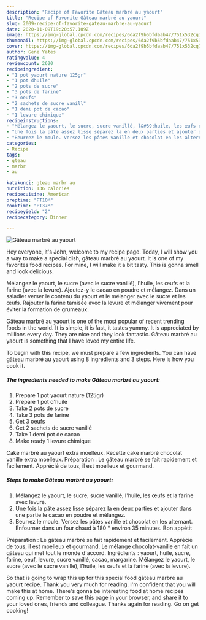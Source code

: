 ```yaml
---
description: "Recipe of Favorite Gâteau marbré au yaourt"
title: "Recipe of Favorite Gâteau marbré au yaourt"
slug: 2009-recipe-of-favorite-gateau-marbre-au-yaourt
date: 2020-11-09T19:20:57.109Z
image: https://img-global.cpcdn.com/recipes/6da2f9b5bfdaab47/751x532cq70/gateau-marbre-au-yaourt-photo-principale-de-la-recette.jpg
thumbnail: https://img-global.cpcdn.com/recipes/6da2f9b5bfdaab47/751x532cq70/gateau-marbre-au-yaourt-photo-principale-de-la-recette.jpg
cover: https://img-global.cpcdn.com/recipes/6da2f9b5bfdaab47/751x532cq70/gateau-marbre-au-yaourt-photo-principale-de-la-recette.jpg
author: Gene Yates
ratingvalue: 4
reviewcount: 2620
recipeingredient:
- "1 pot yaourt nature 125gr"
- "1 pot dhuile"
- "2 pots de sucre"
- "3 pots de farine"
- "3 oeufs"
- "2 sachets de sucre vanill"
- "1 demi pot de cacao"
- "1 levure chimique"
recipeinstructions:
- "Mélangez le yaourt, le sucre, sucre vanillé, l&#39;huile, les œufs et la farine avec levure."
- "Une fois la pâte assez lisse séparez la en deux parties et ajouter dans une partie le cacao en poudre et mélangez."
- "Beurrez le moule. Versez les pâtes vanille et chocolat en les alternant. Enfourner dans un four chaud à 180 ° environ 35 minutes. Bon appétit"
categories:
- Recipe
tags:
- gteau
- marbr
- au

katakunci: gteau marbr au 
nutrition: 136 calories
recipecuisine: American
preptime: "PT10M"
cooktime: "PT37M"
recipeyield: "2"
recipecategory: Dinner

---
```



![Gâteau marbré au yaourt](https://img-global.cpcdn.com/recipes/6da2f9b5bfdaab47/751x532cq70/gateau-marbre-au-yaourt-photo-principale-de-la-recette.jpg)

Hey everyone, it's John, welcome to my recipe page. Today, I will show you a way to make a special dish, gâteau marbré au yaourt. It is one of my favorites food recipes. For mine, I will make it a bit tasty. This is gonna smell and look delicious.

Mélangez le yaourt, le sucre (avec le sucre vanillé), l&#39;huile, les œufs et la farine (avec la levure). Ajoutez-y le cacao en poudre et mélangez. Dans un saladier verser le contenu du yaourt et le mélanger avec le sucre et les œufs. Rajouter la farine tamisée avec la levure et mélanger vivement pour éviter la formation de grumeaux.

Gâteau marbré au yaourt is one of the most popular of recent trending foods in the world. It is simple, it is fast, it tastes yummy. It is appreciated by millions every day. They are nice and they look fantastic. Gâteau marbré au yaourt is something that I have loved my entire life.


To begin with this recipe, we must prepare a few ingredients. You can have gâteau marbré au yaourt using 8 ingredients and 3 steps. Here is how you cook it.

<!--inarticleads1-->

##### The ingredients needed to make Gâteau marbré au yaourt:

1. Prepare 1 pot yaourt nature (125gr)
1. Prepare 1 pot d&#39;huile
1. Take 2 pots de sucre
1. Take 3 pots de farine
1. Get 3 oeufs
1. Get 2 sachets de sucre vanillé
1. Take 1 demi pot de cacao
1. Make ready 1 levure chimique


Cake marbré au yaourt extra moelleux. Recette cake marbré chocolat vanille extra moelleux. Préparation : Le gâteau marbré se fait rapidement et facilement. Apprécié de tous, il est moelleux et gourmand. 

<!--inarticleads2-->

##### Steps to make Gâteau marbré au yaourt:

1. Mélangez le yaourt, le sucre, sucre vanillé, l&#39;huile, les œufs et la farine avec levure.
1. Une fois la pâte assez lisse séparez la en deux parties et ajouter dans une partie le cacao en poudre et mélangez.
1. Beurrez le moule. Versez les pâtes vanille et chocolat en les alternant. Enfourner dans un four chaud à 180 ° environ 35 minutes. Bon appétit


Préparation : Le gâteau marbré se fait rapidement et facilement. Apprécié de tous, il est moelleux et gourmand. Le mélange chocolat-vanille en fait un gâteau qui met tout le monde d&#39;accord. Ingrédients : yaourt, huile, sucre, farine, oeuf, levure, sucre vanillé, cacao, margarine. Mélangez le yaourt, le sucre (avec le sucre vanillé), l&#39;huile, les œufs et la farine (avec la levure). 

So that is going to wrap this up for this special food gâteau marbré au yaourt recipe. Thank you very much for reading. I'm confident that you will make this at home. There's gonna be interesting food at home recipes coming up. Remember to save this page in your browser, and share it to your loved ones, friends and colleague. Thanks again for reading. Go on get cooking!
